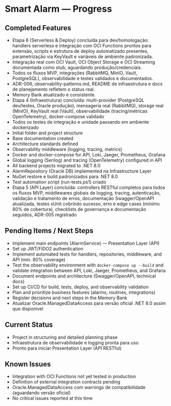 # Smart Alarm — Progress

## Completed Features

- Etapa 6 (Serverless & Deploy) concluída para dev/homologação: handlers serverless e integração com OCI Functions prontos para extensão, scripts e estrutura de deploy automatizado presentes, parametrização via KeyVault e variáveis de ambiente padronizada.
- Integração real com OCI Vault, OCI Object Storage e OCI Streaming documentada como stub, aguardando produção/credenciais.
- Todos os fluxos MVP, integrações (RabbitMQ, MinIO, Vault, PostgreSQL), observabilidade e testes validados e documentados.
- ADR-006, observability-patterns.md, README de infraestrutura e docs de planejamento refletem o status real.
- Memory Bank atualizado e consistente.
- Etapa 4 (Infraestrutura) concluída: multi-provider (PostgreSQL dev/testes, Oracle produção), mensageria real (RabbitMQ), storage real (MinIO), KeyVault real (Vault), observabilidade (tracing/métricas OpenTelemetry), docker-compose validado
- Todos os testes de integração e unidade passando em ambiente dockerizado
- Initial folder and project structure
- Base documentation created
- Architecture standards defined
- Observability middleware (logging, tracing, metrics)
- Docker and docker-compose for API, Loki, Jaeger, Prometheus, Grafana
- Global logging (Serilog) and tracing (OpenTelemetry) configured in API
- All backend projects migrated to .NET 8.0
- AlarmRepository (Oracle DB) implemented na Infrastructure Layer
- NuGet restore e build padronizados para .NET 8.0
- Test automation script (run-tests.ps1) criado
- Etapa 5 (API Layer) concluída: controllers RESTful completos para todos os fluxos MVP, middlewares globais de logging, tracing, autenticação, validação e tratamento de erros, documentação Swagger/OpenAPI atualizada, testes xUnit cobrindo sucesso, erro e edge cases (mínimo 80% de cobertura), checklists de governança e documentação seguidos, ADR-005 registrado

## Pending Items / Next Steps

- Implement main endpoints (AlarmService) — Presentation Layer (API)
- Set up JWT/FIDO2 authentication
- Implement automated tests for handlers, repositories, middleware, and API (min. 80% coverage)
- Test the observability environment with `docker-compose up --build` and validate integration between API, Loki, Jaeger, Prometheus, and Grafana
- Document endpoints and architecture (Swagger/OpenAPI, technical docs)
- Set up CI/CD for build, tests, deploy, and observability validation
- Plan and prioritize business features (alarms, routines, integrations)
- Register decisions and next steps in the Memory Bank
- Atualizar Oracle.ManagedDataAccess para versão oficial .NET 8.0 assim que disponível

## Current Status

- Project in structuring and detailed planning phase
- Infraestrutura de observabilidade e logging pronta para uso
- Pronto para iniciar Presentation Layer (API RESTful)

## Known Issues

- Integration with OCI Functions not yet tested in production
- Definition of external integration contracts pending
- Oracle.ManagedDataAccess com warnings de compatibilidade (aguardando versão oficial)
- No critical issues reported at this time
